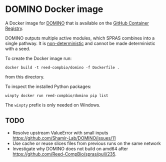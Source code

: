 # DOMINO Docker image

A Docker image for [DOMINO](https://github.com/Shamir-Lab/DOMINO) that is available on the [GitHub Container Registry](https://github.com/orgs/Reed-CompBio/packages/container/package/domino).

DOMINO outputs multiple active modules, which SPRAS combines into a single pathway.
It is [non-deterministic](https://github.com/Shamir-Lab/DOMINO/issues/5) and cannot be made deterministic with a seed.

To create the Docker image run:
```
docker build -t reed-compbio/domino -f Dockerfile .
```
from this directory.

To inspect the installed Python packages:
```
winpty docker run reed-compbio/domino pip list
```
The `winpty` prefix is only needed on Windows.

## TODO
- Resolve upstream ValueError with small inputs https://github.com/Shamir-Lab/DOMINO/issues/11
- Use cache or reuse slices files from previous runs on the same network
- Investigate why DOMINO does not build on amd64 after https://github.com/Reed-CompBio/spras/pull/235.
